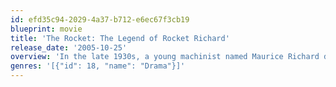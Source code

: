 ```yaml
---
id: efd35c94-2029-4a37-b712-e6ec67f3cb19
blueprint: movie
title: 'The Rocket: The Legend of Rocket Richard'
release_date: '2005-10-25'
overview: 'In the late 1930s, a young machinist named Maurice Richard distinguished himself as a ice hockey player of preternatural talent. Although that was enough to get him into the Montreal Canadiens, his frequent injuries cost him the confidence of his team and the fans. In the face of these doubts, Richard eventually shows the kind of aggressive and skillful play that would make him one of the greatest players of all time as "The Rocket." However for all his success, Richard and his fellow French Canadians face constant discrimination in a league dominated by the English speaking. Although a man of few words, Richard begins to speak his own mind about the injustice which creates a organizational conflict that would culminate in his infamous 1955 season suspension that sparks an ethnic riot in protest. In the face of these challenges, Richard must decide who exactly is he playing for.'
genres: '[{"id": 18, "name": "Drama"}]'
---
```

